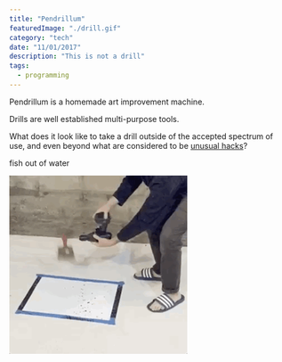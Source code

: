 ```yaml
---
title: "Pendrillum"
featuredImage: "./drill.gif"
category: "tech"
date: "11/01/2017"
description: "This is not a drill"
tags:
  - programming
---
```


<p>
  Pendrillum is a homemade art improvement machine.
</p>
<p>
  Drills are well established multi-purpose tools.
  
  What does it look like to take a drill outside of the accepted spectrum of use, and even beyond what are considered
  to be <a href="https://www.youtube.com/watch?v=6och7-0iI00">unusual hacks</a>?

</p>
<p>fish out of water</p>
<p><img src="drillpaint.gif"></p>
